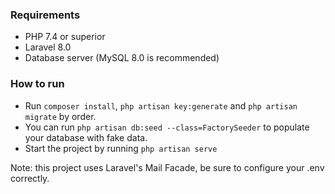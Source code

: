### Requirements
- PHP 7.4 or superior
- Laravel 8.0
- Database server (MySQL 8.0 is recommended)

### How to run
- Run ```composer install```, ``` php artisan key:generate ``` and ``` php artisan migrate ``` by order.
- You can run ``` php artisan db:seed --class=FactorySeeder ``` to populate your database with fake data.
- Start the project by running ``` php artisan serve ```

Note: this project uses Laravel's Mail Facade, be sure to configure your .env correctly.
